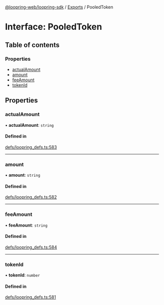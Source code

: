 [@loopring-web/loopring-sdk](../README.md) / [Exports](../modules.md) / PooledToken

# Interface: PooledToken

## Table of contents

### Properties

- [actualAmount](PooledToken.md#actualamount)
- [amount](PooledToken.md#amount)
- [feeAmount](PooledToken.md#feeamount)
- [tokenId](PooledToken.md#tokenid)

## Properties

### actualAmount

• **actualAmount**: `string`

#### Defined in

[defs/loopring_defs.ts:583](https://github.com/Loopring/loopring_sdk/blob/2ea32ee/src/defs/loopring_defs.ts#L583)

___

### amount

• **amount**: `string`

#### Defined in

[defs/loopring_defs.ts:582](https://github.com/Loopring/loopring_sdk/blob/2ea32ee/src/defs/loopring_defs.ts#L582)

___

### feeAmount

• **feeAmount**: `string`

#### Defined in

[defs/loopring_defs.ts:584](https://github.com/Loopring/loopring_sdk/blob/2ea32ee/src/defs/loopring_defs.ts#L584)

___

### tokenId

• **tokenId**: `number`

#### Defined in

[defs/loopring_defs.ts:581](https://github.com/Loopring/loopring_sdk/blob/2ea32ee/src/defs/loopring_defs.ts#L581)
